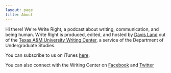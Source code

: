 ```yaml
---
layout: page
title: About
---
```

Hi there! We're Write Right, a podcast about writing, communication, and being human. Write Right is produced, edited, and hosted by [Davis Land](http://davisland.info) out of the [Texas A&M University Writing Center](http://uwc.tamu.edu), a service of the Department of Undergraduate Studies.

You can subscribe to us on iTunes [here](https://itunes.apple.com/us/podcast/write-right/id1085151874).

You can also connect with the Writing Center on [Facebook](https://www.facebook.com/tamuwc/) and [Twitter](https://twitter.com/tamuwc)